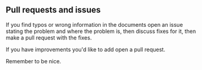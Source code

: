 ## Pull requests and issues

If you find typos or wrong information in the documents open an issue stating the problem and where the problem is,
then discuss fixes for it, then make a pull request with the fixes.

If you have improvements you'd like to add open a pull request.


Remember to be nice.
